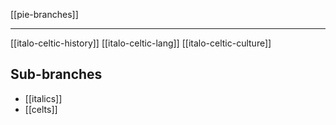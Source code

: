 [[pie-branches]]

---

[[italo-celtic-history]]
[[italo-celtic-lang]]
[[italo-celtic-culture]]

## Sub-branches
- [[italics]]
- [[celts]]